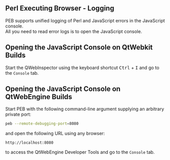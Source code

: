 Perl Executing Browser - Logging
--------------------------------------------------------------------------------

PEB supports unified logging of Perl and JavaScript errors in the JavaScript console.  
All you need to read error logs is to open the JavaScript console.  

## Opening the JavaScript Console on QtWebkit Builds
Start the QWebInspector using the keyboard shortcut <kbd>Ctrl</kbd> + <kbd>I</kbd> and go to the ``Console`` tab.  

## Opening the JavaScript Console on QtWebEngine Builds
Start PEB with the following command-line argument supplying an arbitrary private port:

```bash
peb --remote-debugging-port=8080
```

and open the following URL using any browser:

``http://localhost:8080``

to access the QtWebEngine Developer Tools and go to the ``Console`` tab.  
